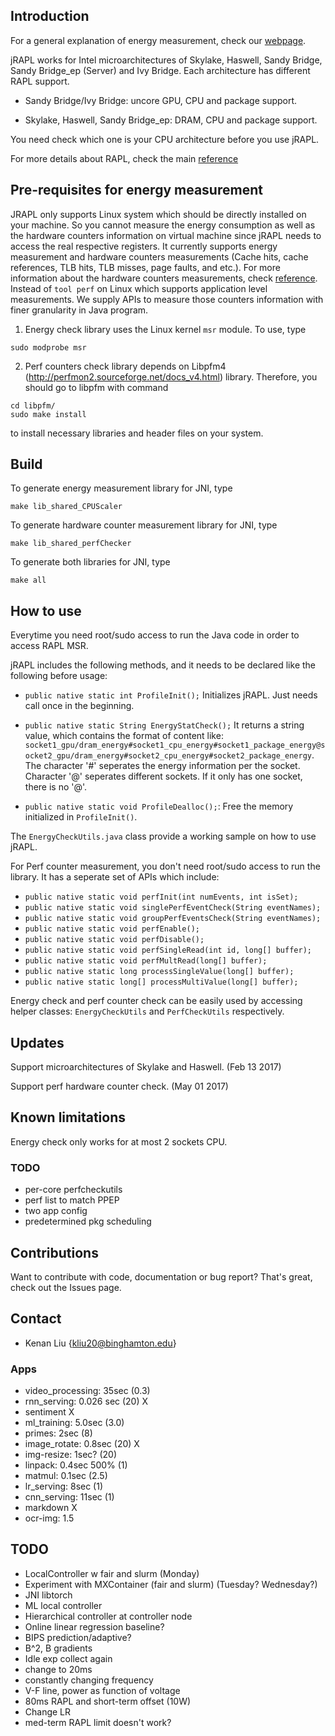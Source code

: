 Introduction
--------------------------------------------------------------

For a general explanation of energy measurement, check our [webpage](http://kliu20.github.io/jRAPL/).

jRAPL works for Intel microarchitectures of Skylake, Haswell, Sandy Bridge, Sandy Bridge_ep (Server) and Ivy Bridge. Each architecture has different RAPL support.

- Sandy Bridge/Ivy Bridge: uncore GPU, CPU and package support.

- Skylake, Haswell, Sandy Bridge_ep: DRAM, CPU and package support.

You need check which one is your CPU architecture before you use jRAPL.

For more details about RAPL, check the main [reference](https://software.intel.com/en-us/articles/intel-power-governor)

Pre-requisites for energy measurement
--------------------------------------------------------------

JRAPL only supports Linux system which should be directly installed on your machine. So you cannot measure the energy consumption as well as the hardware counters information on virtual machine since jRAPL needs to access the real respective registers. It currently supports energy measurement and hardware counters measurements (Cache hits, cache references, TLB hits, TLB misses, page faults, and etc.). For more information about the hardware counters measurements, check [reference](https://perf.wiki.kernel.org/index.php/Tutorial#Counting_with_perf_stat). Instead of `tool perf` on Linux which supports application level measurements. We supply APIs to measure those counters information with finer granularity in Java program.

1) Energy check library uses the Linux kernel `msr` module. To use, type

```
sudo modprobe msr
```
2) Perf counters check library depends on Libpfm4 (http://perfmon2.sourceforge.net/docs_v4.html) library. Therefore, you should go to libpfm with command 
```
cd libpfm/ 
sudo make install 
```
to install necessary libraries and header files on your system.

Build
--------------------------------------------------------------

To generate energy measurement library for JNI, type

```
make lib_shared_CPUScaler
```
To generate hardware counter measurement library for JNI, type

```
make lib_shared_perfChecker
```
To generate both libraries for JNI, type
```
make all
```
How to use
--------------------------------------------------------------

Everytime you need root/sudo access to run the Java code in order to access RAPL MSR.

jRAPL includes the following methods, and it needs to be declared like the following before usage:

- `public native static int ProfileInit();` Initializes jRAPL. Just needs call once in the beginning.

- `public native static String EnergyStatCheck();` It returns a string value, which contains the format of content like: `socket1_gpu/dram_energy#socket1_cpu_energy#socket1_package_energy@socket2_gpu/dram_energy#socket2_cpu_energy#socket2_package_energy`. The character '#' seperates the energy information per the socket. Character '@' seperates different sockets. If it only has one socket, there is no '@'.

- `public native static void ProfileDealloc();`: Free the memory initialized in `ProfileInit()`.

The `EnergyCheckUtils.java` class provide a working sample on how to use jRAPL.


For Perf counter measurement, you don't need root/sudo access to run the library.
It has a seperate set of APIs which include:

- `public native static void perfInit(int numEvents, int isSet);`
- `public native static void singlePerfEventCheck(String eventNames);`
- `public native static void groupPerfEventsCheck(String eventNames);`
- `public native static void perfEnable();`
- `public native static void perfDisable();`
- `public native static void perfSingleRead(int id, long[] buffer);`
- `public native static void perfMultRead(long[] buffer);`
- `public native static long processSingleValue(long[] buffer);`
- `public native static long[] processMultiValue(long[] buffer);`

Energy check and perf counter check can be easily used by accessing helper classes: `EnergyCheckUtils` and `PerfCheckUtils` respectively.

Updates
--------------------------------------------------------------
Support microarchitectures of Skylake and Haswell. (Feb 13 2017)

Support perf hardware counter check. (May 01 2017)



Known limitations
--------------------------------------------------------------

Energy check only works for at most 2 sockets CPU.

### TODO
- per-core perfcheckutils
- perf list to match PPEP
- two app config
- predetermined pkg scheduling

Contributions
--------------------------------------------------------------

Want to contribute with code, documentation or bug report? That's great, check out the Issues page.


Contact
--------------------------------------------------------------

- Kenan Liu {kliu20@binghamton.edu}

### Apps
- video_processing: 35sec (0.3)
- rnn_serving: 0.026 sec (20) X
- sentiment X
- ml_training: 5.0sec (3.0)
- primes: 2sec (8)
- image_rotate: 0.8sec (20) X
- img-resize: 1sec? (20)
- linpack: 0.4sec 500% (1)
- matmul: 0.1sec (2.5)
- lr_serving: 8sec (1)
- cnn_serving: 11sec (1)
- markdown X
- ocr-img: 1.5

## TODO
- LocalController w fair and slurm (Monday)
- Experiment with MXContainer (fair and slurm) (Tuesday? Wednesday?)
- JNI libtorch
- ML local controller
- Hierarchical controller at controller node
- Online linear regression baseline?
- BIPS prediction/adaptive?
- B^2, B gradients
- Idle exp collect again
- change to 20ms
- constantly changing frequency
- V-F line, power as function of voltage
- 80ms RAPL and short-term offset (10W)
- Change LR
- med-term RAPL limit doesn't work?